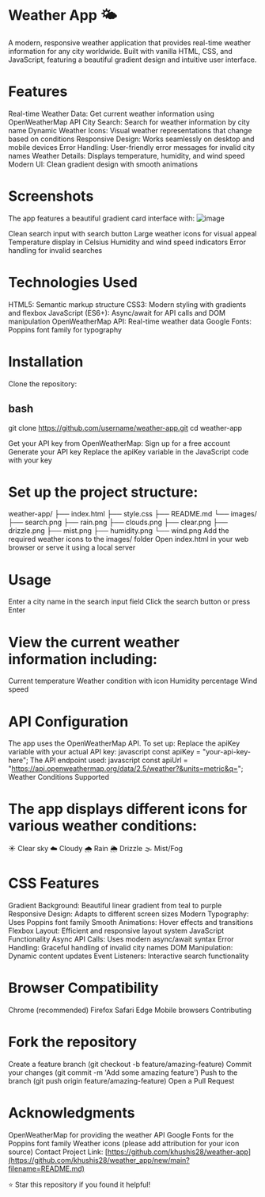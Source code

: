# Weather App 🌤️
A modern, responsive weather application that provides real-time weather information for any city worldwide. Built with vanilla HTML, CSS, and JavaScript, featuring a beautiful gradient design and intuitive user interface.

# Features
Real-time Weather Data: Get current weather information using OpenWeatherMap API
City Search: Search for weather information by city name
Dynamic Weather Icons: Visual weather representations that change based on conditions
Responsive Design: Works seamlessly on desktop and mobile devices
Error Handling: User-friendly error messages for invalid city names
Weather Details: Displays temperature, humidity, and wind speed
Modern UI: Clean gradient design with smooth animations

# Screenshots
The app features a beautiful gradient card interface with:
![image](https://github.com/user-attachments/assets/7cbd4301-e389-443f-9d68-a8aeccec665a)

Clean search input with search button
Large weather icons for visual appeal
Temperature display in Celsius
Humidity and wind speed indicators
Error handling for invalid searches

# Technologies Used
HTML5: Semantic markup structure
CSS3: Modern styling with gradients and flexbox
JavaScript (ES6+): Async/await for API calls and DOM manipulation
OpenWeatherMap API: Real-time weather data
Google Fonts: Poppins font family for typography

# Installation
Clone the repository:
## bash ##
git clone https://github.com/username/weather-app.git
cd weather-app

Get your API key from OpenWeatherMap:
Sign up for a free account
Generate your API key
Replace the apiKey variable in the JavaScript code with your key

# Set up the project structure:
weather-app/
├── index.html
├── style.css
├── README.md
└── images/
    ├── search.png
    ├── rain.png
    ├── clouds.png
    ├── clear.png
    ├── drizzle.png
    ├── mist.png
    ├── humidity.png
    └── wind.png
Add the required weather icons to the images/ folder
Open index.html in your web browser or serve it using a local server

# Usage
Enter a city name in the search input field
Click the search button or press Enter


# View the current weather information including:
Current temperature
Weather condition with icon
Humidity percentage
Wind speed

# API Configuration
The app uses the OpenWeatherMap API. To set up:
Replace the apiKey variable with your actual API key:
javascript
const apiKey = "your-api-key-here";
The API endpoint used:
javascript
const apiUrl = "https://api.openweathermap.org/data/2.5/weather?&units=metric&q=";
Weather Conditions Supported

# The app displays different icons for various weather conditions:

☀️ Clear sky
☁️ Cloudy
🌧️ Rain
🌦️ Drizzle
🌫️ Mist/Fog

# CSS Features
Gradient Background: Beautiful linear gradient from teal to purple
Responsive Design: Adapts to different screen sizes
Modern Typography: Uses Poppins font family
Smooth Animations: Hover effects and transitions
Flexbox Layout: Efficient and responsive layout system
JavaScript Functionality
Async API Calls: Uses modern async/await syntax
Error Handling: Graceful handling of invalid city names
DOM Manipulation: Dynamic content updates
Event Listeners: Interactive search functionality

# Browser Compatibility
Chrome (recommended)
Firefox
Safari
Edge
Mobile browsers
Contributing

# Fork the repository
Create a feature branch (git checkout -b feature/amazing-feature)
Commit your changes (git commit -m 'Add some amazing feature')
Push to the branch (git push origin feature/amazing-feature)
Open a Pull Request

# Acknowledgments
OpenWeatherMap for providing the weather API
Google Fonts for the Poppins font family
Weather icons (please add attribution for your icon source)
Contact
Project Link: [https://github.com/khushis28/weather-app](https://github.com/khushis28/weather_app/new/main?filename=README.md)

⭐ Star this repository if you found it helpful!


